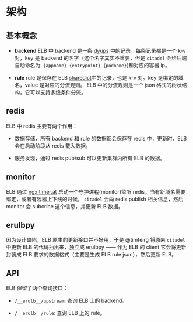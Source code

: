 # 架构

## 基本概念

* **backend** ELB 中 backend 是一条 [dyups](https://github.com/yzprofile/ngx_http_dyups_module) 中的记录。每条记录都是一个 k-v 对，key 是 backend 的名字（这个名字其实不重要，但是 `citadel` 会给后端自动命名为: `{appname}_{entrypoint}_{podname}`)和对应的容器 ip。

* **rule** rule 是保存在 ELB [sharedict](https://github.com/openresty/lua-nginx-module#ngxshareddict)中的记录，也是 k-v 对。key 是绑定的域名，value 是对应的分流规则。 ELB 中的分流规则是一个 json 格式的树状结构，它可以支持多级条件分流。

## redis

ELB 中 redis 主要有两个作用：

* 数据存储，所有 backend 和 rule 的数据都会保存在 redis 中，更新时，ELB 会在启动阶段从 redis 载入数据。

* 服务发现，通过 redis pub/sub 可以更新集群内所有 ELB 的数据。

## monitor

ELB 通过 [ngx.timer.at](https://github.com/openresty/lua-nginx-module#ngxtimerat) 启动一个守护进程(monitor)监听 redis。当有新域名需要绑定，或者有容器上下线的时候， `citadel` 会向 redis publish 相关信息，然后 monitor 会 subcribe 这个信息，并更新 ELB 数据。

## erulbpy

因为设计缺陷，ELB 原生的更新接口并不好用，于是 @timfeirg 将原来 `citadel` 中更新 ELB 的代码抽出来，独立成 erulbpy —— 作为 ELB 的 client 它会将更新封装成 ELB 要求的数据格式（主要是生成 ELB rule json），然后更新 ELB。

## API

ELB 保留了两个查询接口：

* `/__erulb__/upstream`: 查询 ELB 上的 backend。

* `/__erulb__/rule`: 查询 ELB 上的 rule。